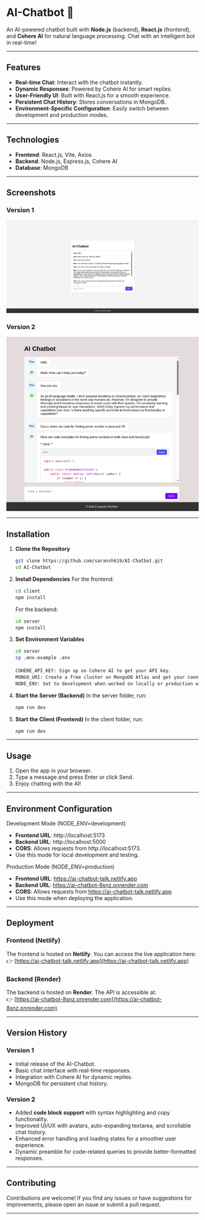 # AI-Chatbot 🤖

An AI-powered chatbot built with **Node.js** (backend), **React.js** (frontend), and **Cohere AI** for natural language processing. Chat with an intelligent bot in real-time!

---

## Features

- **Real-time Chat**: Interact with the chatbot instantly.
- **Dynamic Responses**: Powered by Cohere AI for smart replies.
- **User-Friendly UI**: Built with React.js for a smooth experience.
- **Persistent Chat History**: Stores conversations in MongoDB.
- **Environment-Specific Configuration**: Easily switch between development and production modes.

---

## Technologies

- **Frontend**: React.js, Vite, Axios
- **Backend**: Node.js, Express.js, Cohere AI
- **Database**: MongoDB

---

## Screenshots

### Version 1

![Version 1 Screenshot](./screenshot-version1.png)

### Version 2

![Version 2 Screenshot](./screenshot-version2.png)

---

## Installation

1. **Clone the Repository**

   ```bash
   git clone https://github.com/saransh619/AI-Chatbot.git
   cd AI-Chatbot
   ```

2. **Install Dependencies**
   For the frontend:

   ```bash
   cd client
   npm install
   ```

   For the backend:

   ```bash
   cd server
   npm install
   ```

3. **Set Environment Variables**

   ```bash
   cd server
   cp .env.example .env

   COHERE_API_KEY: Sign up on Cohere AI to get your API key.
   MONGO_URI: Create a free cluster on MongoDB Atlas and get your connection string.
   NODE_ENV: Set to development when worked on locally or production when deployed.
   ```

4. **Start the Server (Backend)**
   In the server folder, run:

   ```bash
   npm run dev
   ```

5. **Start the Client (Frontend)**
   In the client folder, run:

   ```bash
   npm run dev
   ```

---

## Usage

1. Open the app in your browser.
2. Type a message and press Enter or click Send.
3. Enjoy chatting with the AI!

---

## Environment Configuration

Development Mode (NODE_ENV=development)

- **Frontend URL**: http://localhost:5173
- **Backend URL**: http://localhost:5000
- **CORS**: Allows requests from http://localhost:5173.
- Use this mode for local development and testing.

Production Mode (NODE_ENV=production)

- **Frontend URL**: https://ai-chatbot-talk.netlify.app
- **Backend URL**: https://ai-chatbot-8snz.onrender.com
- **CORS**: Allows requests from https://ai-chatbot-talk.netlify.app
- Use this mode when deploying the application.

---

## Deployment

### Frontend (Netlify)

The frontend is hosted on **Netlify**. You can access the live application here:  
👉 [https://ai-chatbot-talk.netlify.app](https://ai-chatbot-talk.netlify.app)

### Backend (Render)

The backend is hosted on **Render**. The API is accessible at:  
👉 [https://ai-chatbot-8snz.onrender.com](https://ai-chatbot-8snz.onrender.com)

---

## Version History

### Version 1

- Initial release of the AI-Chatbot.
- Basic chat interface with real-time responses.
- Integration with Cohere AI for dynamic replies.
- MongoDB for persistent chat history.

### Version 2

- Added **code block support** with syntax highlighting and copy functionality.
- Improved UI/UX with avatars, auto-expanding textarea, and scrollable chat history.
- Enhanced error handling and loading states for a smoother user experience.
- Dynamic preamble for code-related queries to provide better-formatted responses.

---

## Contributing

Contributions are welcome! If you find any issues or have suggestions for improvements, please open an issue or submit a pull request.

---
